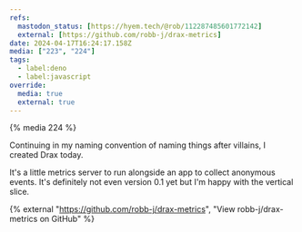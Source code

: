 ```yaml
---
refs:
  mastodon_status: [https://hyem.tech/@rob/112287485601772142]
  external: [https://github.com/robb-j/drax-metrics]
date: 2024-04-17T16:24:17.158Z
media: ["223", "224"]
tags:
  - label:deno
  - label:javascript
override:
  media: true
  external: true
---
```


{% media 224 %}

Continuing in my naming convention of naming things after villains, I created Drax today.

It's a little metrics server to run alongside an app to collect anonymous events. It's definitely not even version 0.1 yet but I'm happy with the vertical slice.

{% external "https://github.com/robb-j/drax-metrics", "View robb-j/drax-metrics on GitHub" %}
